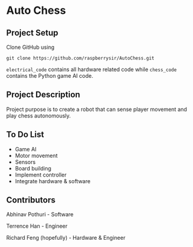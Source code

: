 # Auto Chess

## Project Setup

Clone GitHub using

`git clone https://github.com/raspberrysir/AutoChess.git`

`electrical_code` contains all hardware related code while `chess_code` contains the Python game AI code.

## Project Description

Project purpose is to create a robot that can sense player movement and play chess autonomously.

## To Do List

- Game AI
- Motor movement
- Sensors
- Board building
- Implement controller
- Integrate hardware & software

## Contributors

Abhinav Pothuri - Software

Terrence Han - Engineer

Richard Feng (hopefully) - Hardware & Engineer
